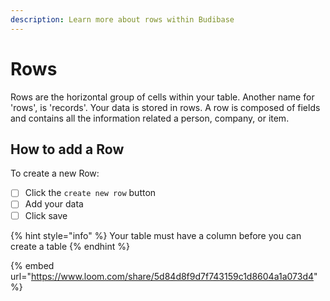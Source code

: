 ```yaml
---
description: Learn more about rows within Budibase
---
```


# Rows

Rows are the horizontal group of cells within your table. Another name for 'rows', is 'records'. Your data is stored in rows. A row is composed of fields and contains all the information related a person, company, or item.

## How to add a Row

To create a new Row:

* [ ] Click the `create new row` button
* [ ] Add your data
* [ ] Click save

{% hint style="info" %}
Your table must have a column before you can create a table
{% endhint %}

{% embed url="https://www.loom.com/share/5d84d8f9d7f743159c1d8604a1a073d4" %}

